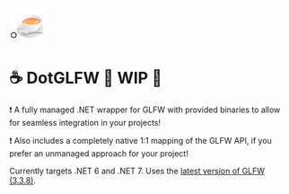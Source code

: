 ![icon](icon-64.png)

# ☕ DotGLFW 🚧 WIP 🚧

❗ A fully managed .NET wrapper for GLFW with provided binaries to allow for seamless integration in your projects!

❗ Also includes a completely native 1:1 mapping of the GLFW API, if you prefer an unmanaged approach for your project!

Currently targets .NET 6 and .NET 7. Uses the [latest version of GLFW (3.3.8)](https://github.com/glfw/glfw/releases/tag/3.3.8).


